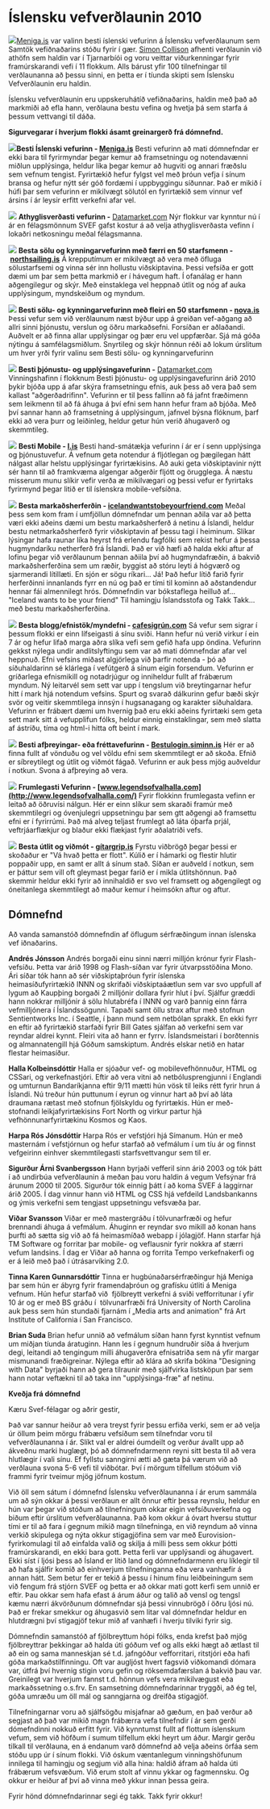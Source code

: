 
# Íslensku vefverðlaunin 2010

[![](http://dl.dropbox.com/u/3775907/svef/meniga.png)](http://www.meniga.is)[Meniga.is](http://www.meniga.is) var valinn besti íslenski vefurinn á Íslensku vefverðlaunum sem Samtök vefiðnaðarins stóðu fyrir í gær. [Simon Collison](http://www.colly.com) afhenti verðlaunin við athöfn sem haldin var í Tjarnarbíói og voru veittar viðurkenningar fyrir framúrskarandi vefi í 11 flokkum. Alls bárust yfir 100 tilnefningar til verðlaunanna að þessu sinni, en þetta er í tíunda skipti sem Íslensku Vefverðlaunin eru haldin.

Íslensku vefverðlaunin eru uppskeruhátíð vefiðnaðarins, haldin með það að markmiði að efla hann, verðlauna bestu vefina og hvetja þá sem starfa á þessum vettvangi til dáða.

**Sigurvegarar í hverjum flokki ásamt greinargerð frá dómnefnd.**

[![](http://dl.dropbox.com/u/3775907/svef/meniga.png)](http://www.meniga.is)**Besti Íslenski vefurinn - [Meniga.is](http://www.meniga.is)** Besti vefurinn að mati dómnefndar er ekki bara til fyrirmyndar þegar kemur að framsetningu og notendavænni miðlun upplýsinga, heldur líka þegar kemur að hugviti og annari fræðslu sem vefnum tengist. Fyrirtækið hefur fylgst vel með þróun vefja í sínum bransa og hefur nýtt sér góð fordæmi í uppbyggingu síðunnar. Það er mikið í húfi þar sem vefurinn er mikilvægt sölutól en fyrirtækið sem vinnur vef ársins í ár leysir erfitt verkefni afar vel.

[![](http://dl.dropbox.com/u/3775907/svef/datamarket.png)](http://www.datamarket.com) **Athyglisverðasti vefurinn -** [Datamarket.com](http://Datamarket.com)
Nýr flokkur var kynntur nú í ár en félagsmönnum SVEF gafst kostur á að velja athyglisverðasta vefinn í lokaðri netkosningu meðal félagsmanna.

[![](http://dl.dropbox.com/u/3775907/svef/northsailing.png)](http://www.northsailing.is) **Besta sölu og kynningarvefurinn með færri en 50 starfsmenn - [northsailing.is](http://www.northsailing.is)** Á krepputímum er mikilvægt að vera með öfluga sölustarfsemi og vinna sér inn hollustu viðskiptavina. Þessi vefsíða er gott dæmi um þar sem þetta markmið er í hávegum haft. Í ofanálag er hann aðgengilegur og skýr. Með einstaklega vel heppnað útlit og nóg af auka upplýsingum, myndskeiðum og myndum.

[![](http://dl.dropbox.com/u/3775907/svef/nova.png)](http://www.nova.is) **Besti sölu- og kynningarvefurinn með fleiri en 50 starfsmenn - [nova.is](http://www.nova.is)** Þessi vefur sem við verðlaunum næst býður upp á greiðan vef-aðgang að allri sinni þjónustu, verslun og öðru markaðsefni. Forsíðan er aðlaðandi. Auðvelt er að finna allar upplýsingar og þær eru vel uppfærðar. Sjá má góða nýtingu á samfélagsmiðlum. Snyrtileg og skýr hönnun réði að lokum úrslitum um hver yrði fyrir valinu sem Besti sölu- og kynningarvefurinn

[![](http://dl.dropbox.com/u/3775907/svef/datamarket.png)](http://www.datamarket.com) **Besti þjónustu- og upplýsingavefurinn -** [Datamarket.com](http://Datamarket.com)
Vinningshafinn í flokknum Besti þjónustu- og upplýsingavefurinn árið 2010 þykir bjóða upp á afar skýra framsetningu efnis, auk þess að vera það sem kallast "aðgerðadrifinn". Vefurinn er til þess fallinn að fá jafnt fræðimenn sem leikmenn til að fá áhuga á því efni sem hann hefur fram að bjóða. Með því sannar hann að framsetning á upplýsingum, jafnvel býsna flóknum, þarf ekki að vera þurr og leiðinleg, heldur getur hún verið áhugaverð og skemmtileg.

[![](http://dl.dropbox.com/u/3775907/svef/l.png)](http://www.l.is) **Besti Mobile - [l.is](http://l.is)**
Besti hand-smátækja vefurinn í ár er í senn upplýsinga og þjónustuvefur. Á vefnum geta notendur á fljótlegan og þægilegan hátt nálgast allar helstu upplýsingar fyrirtækisins. Að auki geta viðskiptavinir nýtt sér hann til að framkvæma algengar aðgerðir fljótt og örugglega. Á næstu misserum munu slíkir vefir verða æ mikilvægari og þessi vefur er fyrirtaks fyrirmynd þegar litið er til íslenskra mobile-vefsíðna.

[![](http://dl.dropbox.com/u/3775907/svef/iceland.png)](http://www.icelandwantstobeyourfriend.com) **Besta markaðsherferðin - [icelandwantstobeyourfriend.com](http://icelandwantstobeyourfriend.com/)**
Meðal þess sem kom fram í umfjöllun dómnefndar um þennan aðila var að þetta væri ekki aðeins dæmi um bestu markaðsherferð á netinu á Íslandi, heldur bestu netmarkaðsherferð fyrir viðskiptavin af þessu tagi í heiminum. Slíkar lýsingar hafa raunar líka heyrst frá erlendu fagfólki sem rekist hefur á þessa hugmyndaríku netherferð frá Íslandi. Það er við hæfi að halda ekki aftur af lofinu þegar við verðlaunum þennan aðiila því að hugmyndafræðin, á bakvið markaðsherferðina sem um ræðir, byggist að stóru leyti á hógværð og sjarmerandi lítillæti. En sjón er sögu ríkari... Já! Það hefur lítið farið fyrir herferðinni innanlands fyrr en nú og það er tími til kominn að aðstandendur hennar fái almennilegt hrós. Dómnefndin var bókstaflega heilluð af... "Iceland wants to be your friend" Til hamingju Íslandsstofa og Takk Takk... með bestu markaðsherferðina.

[![](http://dl.dropbox.com/u/3775907/svef/cafesigrun.png)](http://www.cafesigrun.com) **Besta blogg/efnistök/myndefni - [cafesigrún.com](http://cafesigrun.com)**
Sá vefur sem sigrar í þessum flokki er einn lífseigasti á sínu sviði. Hann hefur nú verið virkur í ein 7 ár og hefur lifað marga aðra slíka vefi sem gefið hafa upp öndina. Vefurinn gekkst nýlega undir andlitslyftingu sem var að mati dómnefndar afar vel heppnuð. Efni vefsins miðast algjörlega við þarfir notenda - þó að síðuhaldarinn sé klárlega í vefútgerð á sínum eigin forsendum. Vefurinn er gríðarlega efnismikill og notadrjúgur og inniheldur fullt af frábærum myndum. Ný leitarvél sem sett var upp í tengslum við breytingarnar hefur hitt í mark hjá notendum vefsins. Spurt og svarað dálkurinn gefur bæði skýr svör og veitir skemmtilega innsýn í hugsanagang og karakter síðuhaldara. Vefurinn er frábært dæmi um hvernig það eru ekki aðeins fyrirtæki sem geta sett mark sitt á vefupplifun fólks, heldur einnig einstaklingar, sem með slatta af ástríðu, tíma og html-i hitta oft beint í mark.

[![](http://dl.dropbox.com/u/3775907/svef/bestulogin.png)](http://www.bestulogin.siminn.is) **Besti afþreyingar- eða fréttavefurinn - [Bestulogin.siminn.is](http://Bestulogin.siminn.is)**
Hér er að finna fullt af vönduðu og vel völdu efni sem skemmtilegt er að skoða. Efnið er síbreytilegt og útlit og viðmót fágað. Vefurinn er auk þess mjög auðveldur í notkun. Svona á afþreying að vera.

[![](http://dl.dropbox.com/u/3775907/svef/valhalla.png)](http://www.legendsofvalhalla.com) **Frumlegasti Vefurinn - [www.legendsofvalhalla.com](http://www.legendsofvalhalla.com/)**
Fyrir flokkinn frumlegasta vefinn er leitað að öðruvísi nálgun. Hér er einn slíkur sem skaraði framúr með skemmtilegri og óvenjulegri uppsetningu þar sem gtt aðgengi að framsettu efni er í fyrirrúmi. Það má alveg teljast frumlegt að láta óþarfa prjál, veftrjáarflækjur og blaður ekki flækjast fyrir aðalatriði vefs.

[![](http://dl.dropbox.com/u/3775907/svef/gitargrip.png)](http://www.gitargrip.is) **Besta útlit og viðmót - [gítargrip.is](http://gitargrip.is)**
Fyrstu viðbrögð þegar þessi er skoðaður er "Vá hvað þetta er flott". Kúlið er í hámarki og flestir hlutir poppaðir upp, en samt er allt á sínum stað. Síðan er auðveld í notkun, sem er þáttur sem vill oft gleymast þegar farið er í mikla útlitshönnun. Það skemmir heldur ekki fyrir að innihaldið er svo vel framsett og aðgengilegt og óneitanlega skemmtilegt að maður kemur í heimsókn aftur og aftur.

## Dómnefnd

Að vanda samanstóð dómnefndin af öflugum sérfræðingum innan íslenska vef iðnaðarins.

**Andrés Jónsson**
Andrés borgaði einu sinni nærri milljón krónur fyrir Flash-vefsíðu. Þetta var árið 1998 og Flash-síðan var fyrir útvarpsstöðina Mono. Ári síðar tók hann að sér viðskiptaþróun fyrir íslenska heimasíðufyrirtækið INNN og skrifaði viðskiptaáætlun sem var svo uppfull af lygum að Kaupþing borgaði 2 milljónir dollara fyrir hlut í því. Sjálfur græddi hann nokkrar milljónir á sölu hlutabréfa í INNN og varð þannig einn fárra vefmilljónera í Íslandssögunni. Tapaði samt öllu strax aftur með stofnun Sentientworks Inc. í Seattle, í þann mund sem netbólan sprakk. En ekki fyrr en eftir að fyrirtækið starfaði fyrir Bill Gates sjálfan að verkefni sem var reyndar aldrei kynnt. Fleiri vita að hann er fyrrv. Íslandsmeistari í borðtennis og almannatengill hjá Góðum samskiptum. Andrés elskar netið en hatar flestar heimasíður.

**Halla Kolbeinsdóttir**
Halla er sjóaður vef- og mobilevefhönnuður, HTML og CSSari, og verkefnastjóri. Eftir að vera vitni að netbólusprengjunni í Englandi og umturnun Bandaríkjanna eftir 9/11 mætti hún vösk til leiks rétt fyrir hrun á Íslandi. Nú treður hún puttunum í eyrun og vinnur hart að því að láta draumana rætast með stofnun fjölskyldu og fyrirtækis. Hún er með-stofnandi leikjafyrirtækisins Fort North og virkur partur hjá vefhönnunarfyrirtækinu Kosmos og Kaos.

**Harpa Rós Jónsdóttir**
Harpa Rós er vefstjóri hjá Símanum. Hún er með masternám í vefstjórnun og hefur starfað að vefmálum í um tíu ár og finnst vefgeirinn einhver skemmtilegasti starfsvettvangur sem til er.

**Sigurður Árni Svanbergsson**
Hann byrjaði vefferil sinn árið 2003 og tók þátt í að undirbúa vefverðlaunin á meðan þau voru haldin á vegum Vefsýnar frá árunum 2000 til 2005.
Sigurður tók einnig þátt í að koma SVEF á laggirnar árið 2005.
Í dag vinnur hann við HTML og CSS hjá vefdeild Landsbankanns og ýmis verkefni sem tengjast uppsetningu vefsvæða þar.

**Viðar Svansson**
Viðar er með mastergráðu í tölvunarfræði og hefur brennandi áhuga á vefmálum. Áhuginn er reyndar svo mikill að konan hans þurfti að sætta sig við að fá heimasmíðað webapp í jólagjöf. Hann starfar hjá TM Software og forritar þar mobile- og veflausnir fyrir nokkra af stærri vefum landsins. Í dag er Viðar að hanna og forrita Tempo verkefnakerfi og er á leið með það í útrásarvíking 2.0.

**Tinna Karen Gunnarsdóttir**
Tinna er hugbúnaðarsérfræðingur hjá Meniga þar sem hún er ábyrg fyrir framendaþróun og grafísku útliti á Meniga vefnum. Hún hefur starfað við  fjölbreytt verkefni á sviði vefforritunar í yfir 10 ár og er með BS gráðu í  tölvunarfræði frá University of North Carolina auk þess sem hún stundaði fjarnám í „Media arts and animation" frá Art Institute of California í San Francisco.

**Brian Suda**
Brian hefur unnið að vefmálum síðan hann fyrst kynntist vefnum um miðjan tíunda áratuginn. Hann les í gegnum hundruðir síða á hverjum degi, leitandi að tengingum milli áhugaverðra efnisatriða sem ná yfir margar mismunandi fræðigreinar. Nýlega eftir að klára að skrifa bókina "Designing with Data" byrjaði hann að gera tilraunir með sjálfvirka listsköpun þar sem hann notar veftækni til að taka inn "upplýsinga-fræ" af netinu.

**Kveðja frá dómnefnd**

Kæru Svef-félagar og aðrir gestir,

Það var sannur heiður að vera treyst fyrir þessu erfiða verki, sem er að velja úr öllum þeim mörgu frábæru vefsíðum sem tilnefndar voru til vefverðlaunanna í ár. Slíkt val er aldrei óumdeilt og verður ávallt upp að ákveðnu marki huglægt, þó að dómnefndarmenn reyni sitt besta til að vera hlutlægir í vali sínu. Ef fyllstu sanngirni ætti að gæta þá værum við að verðlauna svona 5-6 vefi til viðbótar. Því í mörgum tilfellum stóðum við frammi fyrir tveimur mjög jöfnum kostum.

Við öll sem sátum í dómnefnd Íslensku vefverðlaunanna í ár erum sammála um að sýn okkar á þessi verðlaun er allt önnur eftir þessa reynslu, heldur en hún var þegar við stóðum að tilnefningum okkar eigin vefsíðuverkefna og biðum eftir úrslitum vefverðlaunanna. Það kom okkur á óvart hversu stuttur tími er til að fara í gegnum mikið magn tilnefninga, en við reyndum að vinna verkið skipulega og nýta okkur stigagjöfina sem var með Eurovision-fyrirkomulagi til að einfalda valið og skilja á milli þess sem okkur þótti framúrskarandi, en ekki bara gott. Þetta ferli var upplýsandi og áhugavert. Ekki síst í ljósi þess að Ísland er lítið land og dómnefndarmenn eru líklegir til að hafa sjálfir komið að einhverjum tilnefninganna eða vera vanhæfir á annan hátt. Sem betur fer er tekið á þessu í hinum fínu leiðbeiningum sem við fengum frá stjórn SVEF og þetta er að okkar mati gott kerfi sem unnið er eftir. Þau okkar sem hafa efast á árum áður og talið að vensl og tengsl kæmu nærri ákvörðunum dómnefndar sjá þessi vinnubrögð í öðru ljósi nú. Það er frekar smekkur og áhugasvið sem litar val dómnefndar heldur en hlutdrægni því stigagjöf tekur mið af vanhæfi í hverju tilviki fyrir sig.

Dómnefndin samanstóð af fjölbreyttum hópi fólks, enda krefst það mjög fjölbreyttrar þekkingar að halda úti góðum vef og alls ekki hægt að ætlast til að ein og sama manneskjan sé t.d. jafngóður vefforritari, ritstjóri eða hafi góða markaðstilfinningu. Oft var augljóst hvert fagsvið viðkomandi dómara var, útfrá því hvernig stigin voru gefin og röksemdafærslan á bakvið þau var. Greinilegt var hverjum fannst t.d. hönnun vefs vera mikilvægust eða markaðssetning o.s.frv. En samsetning dómnefndarinnar tryggði, að ég tel, góða umræðu um öll mál og sanngjarna og dreifða stigagjöf.

Tilnefningarnar voru að sjálfsögðu misjafnar að gæðum, en það verður að segjast að það var mikið magn frábærra vefa tilnefndir í ár sem gerði dómefndinni nokkuð erfitt fyrir. Við kynntumst fullt af flottum íslenskum vefum, sem við höfðum í sumum tilfellum ekki heyrt um áður. Margir gerðu tilkall til verðlauna, en á endanum varð dómnefnd að velja aðeins örfáa sem stóðu upp úr í sínum flokki. Við óskum væntanlegum vinningshöfunum innilega til hamingju og segjum við alla hina: haldið áfram að halda úti frábærum vefsvæðum. Við erum stolt af vinnu ykkar og fagmennsku. Og okkur er heiður af því að vinna með ykkur innan þessa geira.

Fyrir hönd dómnefndarinnar segi ég takk. Takk fyrir okkur!
